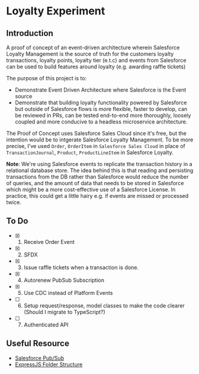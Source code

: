 # Loyalty Experiment

## Introduction

A proof of concept of an event-driven architecture wherein Salesforce Loyalty Management is the source of truth for the customers loyalty transactions, loyalty points, loyalty tier (e.t.c) and events from Salesforce can be used to build features around loyalty (e.g. awarding raffle tickets)

The purpose of this project is to:
- Demonstrate Event Driven Architecture where Salesforce is the Event source
- Demonstrate that building loyalty functionality powered by Salesforce but outside of Salesforce flows is more flexible, faster to develop, can be reviewed in PRs, can be tested end-to-end more thoroughly, loosely coupled and more conducive to a headless microservice architecture.

The Proof of Concept uses Salesforce Sales Cloud since it's free, but the intention would be to intgerate Salesforce Loyalty Management. To be more precise, I've used `Order`, `OrderItem` in `Salesforce Sales Cloud` in place of `TransactionJournal`, `Product`, `ProductLineItem` in Salesforce Loyalty.

**Note**: We're using Salesforce events to replicate the transaction history in a relational database store. The idea behind this is that reading and persisting transactions from the DB rather than Salesforce would reduce the number of queries, and the amount of data that needs to be stored in Salesforce which might be a more cost-effective use of a Salesforce License. In practice, this could get a little hairy e.g. if events are missed or processed twice.

## To Do

- [x] 1. Receive Order Event
- [x] 2. SFDX
- [x] 3. Issue raffle tickets when a transaction is done. 
- [x] 4. Autorenew PubSub Subscription
- [x] 5. Use CDC instead of Platform Events
- [ ] 6. Setup request/response, model classes to make the code clearer (Should I migrate to TypeScript?)
- [ ] 7. Authenticated API 

## Useful Resource

- [Salesforce Pub/Sub](https://jungleeforce.com/2021/11/11/connecting-to-salesforce-using-pub-sub-api-grpc/)
- [ExpressJS Folder Structure](https://www.codemzy.com/blog/nodejs-file-folder-structure)